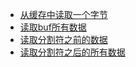 - [从缓存中读取一个字节](https://github.com/realpeanut/golangSourceCodeRead/blob/main/bufio/bufio_01.md)
- [读取buf所有数据](https://github.com/realpeanut/golangSourceCodeRead/blob/main/bufio/bufio_01.md)
- [读取分割符之前的数据]()
- [读取分割符之后的所有数据]()
